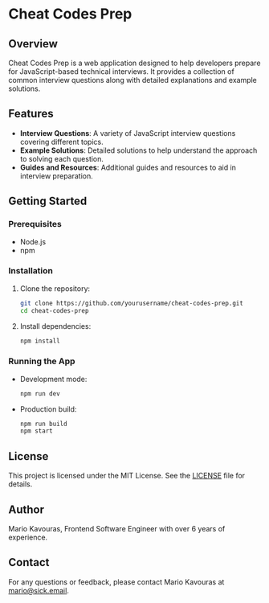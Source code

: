 # Cheat Codes Prep

## Overview
Cheat Codes Prep is a web application designed to help developers prepare for JavaScript-based technical interviews. It provides a collection of common interview questions along with detailed explanations and example solutions.

## Features
- **Interview Questions**: A variety of JavaScript interview questions covering different topics.
- **Example Solutions**: Detailed solutions to help understand the approach to solving each question.
- **Guides and Resources**: Additional guides and resources to aid in interview preparation.

## Getting Started
### Prerequisites
- Node.js
- npm

### Installation
1. Clone the repository:
   ```sh
   git clone https://github.com/yourusername/cheat-codes-prep.git
   cd cheat-codes-prep
   ```
2. Install dependencies:
   ```sh
   npm install
   ```

### Running the App
- Development mode:
  ```sh
  npm run dev
  ```
- Production build:
  ```sh
  npm run build
  npm start
  ```

## License
This project is licensed under the MIT License. See the [LICENSE](LICENSE.md) file for details.

## Author
Mario Kavouras, Frontend Software Engineer with over 6 years of experience.

## Contact
For any questions or feedback, please contact Mario Kavouras at mario@sick.email.
